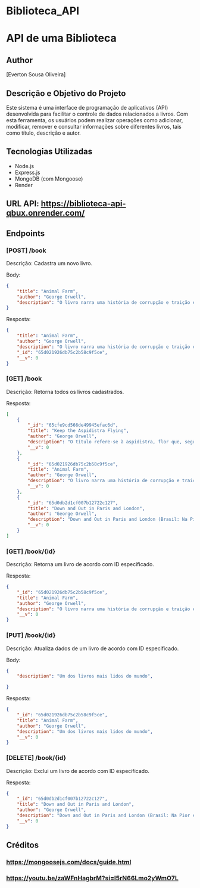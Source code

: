 # Biblioteca_API
# API de uma Biblioteca

## Author
[Everton Sousa Oliveira]

## Descrição e Objetivo do Projeto
Este sistema é uma interface de programação de aplicativos (API) desenvolvida para facilitar o controle de dados relacionados a livros. Com esta ferramenta, os usuários podem realizar operações como adicionar, modificar, remover e consultar informações sobre diferentes livros, tais como título, descrição e autor.

## Tecnologias Utilizadas
- Node.js
- Express.js
- MongoDB (com Mongoose)
- Render

## URL API: https://biblioteca-api-qbux.onrender.com/

## Endpoints

### [POST] /book

Descrição: Cadastra um novo livro.

Body:
```json
{
	"title": "Animal Farm",
	"author": "George Orwell",
	"description": "O livro narra uma história de corrupção e traição e recorre a figuras de animais para retratar as fraquezas humanas e demolir o paraíso comunista proposto pela União Soviética na época de Stalin. A revolta dos animais da quinta contra os humanos é liderada pelos porcos Bola-de-Neve (Snowball) e Napoleão (Napoleon). Os animais tentam criar uma sociedade utópica, porém Napoleão, seduzido pelo poder, afasta Bola-de-Neve e estabelece uma ditadura tão corrupta quanto a sociedade de humanos.",
}
```

Resposta:
```json
{
	"title": "Animal Farm",
	"author": "George Orwell",
	"description": "O livro narra uma história de corrupção e traição e recorre a figuras de animais para retratar as fraquezas humanas e demolir o paraíso comunista proposto pela União Soviética na época de Stalin. A revolta dos animais da quinta contra os humanos é liderada pelos porcos Bola-de-Neve (Snowball) e Napoleão (Napoleon). Os animais tentam criar uma sociedade utópica, porém Napoleão, seduzido pelo poder, afasta Bola-de-Neve e estabelece uma ditadura tão corrupta quanto a sociedade de humanos.",
	"_id": "65d021926db75c2b58c9f5ce",
	"__v": 0
}
```

### [GET] /book

Descrição: Retorna todos os livros cadastrados.

Resposta:
```json
[
	{
		"_id": "65cfe9cd566de49945efac6d",
		"title": "Keep the Aspidistra Flying",
		"author": "George Orwell",
		"description": "O título refere-se à aspidistra, flor que, segundo Gordon, todo o inglês respeitável, que possua uma boa casa, uma família e ao menos um pouco de dinheiro, e todo inglês não respeitável e pobre mas que deseja, por assim dizer, entrar na linha e assim tornar-se, possui e rega todos os dias.",
		"__v": 0
	},
	{
		"_id": "65d021926db75c2b58c9f5ce",
		"title": "Animal Farm",
		"author": "George Orwell",
		"description": "O livro narra uma história de corrupção e traição e recorre a figuras de animais para retratar as fraquezas humanas e demolir o paraíso comunista proposto pela União Soviética na época de Stalin. A revolta dos animais da quinta contra os humanos é liderada pelos porcos Bola-de-Neve (Snowball) e Napoleão (Napoleon). Os animais tentam criar uma sociedade utópica, porém Napoleão, seduzido pelo poder, afasta Bola-de-Neve e estabelece uma ditadura tão corrupta quanto a sociedade de humanos.",
		"__v": 0
	},
	{
		"_id": "65d0db2d1cf007b12722c127",
		"title": "Down and Out in Paris and London",
		"author": "George Orwell",
		"description": "Down and Out in Paris and London (Brasil: Na Pior em Paris e Londres / Portugal: Na Penúria em Paris e Londres), é um livro de George Orwell, publicado em 1933. Foi marcado por ser um período de penúria e total dificuldade para Orwell, e durante este tempo, constrói muitas de suas crenças. No final da década de 1920, quando já estava decidido a tornar-se escritor, Eric Arthur Blair viveu uma experiência bastante radical: submeteu-se à extrema pobreza. Mesmo sem o intuito de narrá-la depois. Teve empregos de baixo nível, passou fome e chegou a conviver com mendigos, morar na rua e, por fim, foi embora de Londres. Desprezado por muitas editoras, o livro só foi lançado em 1933. Foi nesse livro que ele usou pela primeira vez o pseudônimo de George Orwell, que o consagrou um dos maiores escritores do século XX.",
		"__v": 0
	}
]
```

### [GET] /book/{id}

Descrição: Retorna um livro de acordo com ID especificado.

Resposta:
```json
{
	"_id": "65d021926db75c2b58c9f5ce",
	"title": "Animal Farm",
	"author": "George Orwell",
	"description": "O livro narra uma história de corrupção e traição e recorre a figuras de animais para retratar as fraquezas humanas e demolir o paraíso comunista proposto pela União Soviética na época de Stalin. A revolta dos animais da quinta contra os humanos é liderada pelos porcos Bola-de-Neve (Snowball) e Napoleão (Napoleon). Os animais tentam criar uma sociedade utópica, porém Napoleão, seduzido pelo poder, afasta Bola-de-Neve e estabelece uma ditadura tão corrupta quanto a sociedade de humanos.",
	"__v": 0
}

```

### [PUT] /book/{id}

Descrição: Atualiza dados de um livro de acordo com ID especificado.

Body:
```json
{
	"description": "Um dos livros mais lidos do mundo",

}
```

Resposta:
```json
{
	"_id": "65d021926db75c2b58c9f5ce",
	"title": "Animal Farm",
	"author": "George Orwell",
	"description": "Um dos livros mais lidos do mundo",
	"__v": 0
}
```

### [DELETE] /book/{id}

Descrição: Exclui um livro de acordo com ID especificado.

Resposta:
```json
{
	"_id": "65d0db2d1cf007b12722c127",
	"title": "Down and Out in Paris and London",
	"author": "George Orwell",
	"description": "Down and Out in Paris and London (Brasil: Na Pior em Paris e Londres / Portugal: Na Penúria em Paris e Londres), é um livro de George Orwell, publicado em 1933. Foi marcado por ser um período de penúria e total dificuldade para Orwell, e durante este tempo, constrói muitas de suas crenças. No final da década de 1920, quando já estava decidido a tornar-se escritor, Eric Arthur Blair viveu uma experiência bastante radical: submeteu-se à extrema pobreza. Mesmo sem o intuito de narrá-la depois. Teve empregos de baixo nível, passou fome e chegou a conviver com mendigos, morar na rua e, por fim, foi embora de Londres. Desprezado por muitas editoras, o livro só foi lançado em 1933. Foi nesse livro que ele usou pela primeira vez o pseudônimo de George Orwell, que o consagrou um dos maiores escritores do século XX.",
	"__v": 0
}
```

## Créditos

### https://mongoosejs.com/docs/guide.html
### https://youtu.be/zaWFnHagbrM?si=l5rN66Lmo2yWmO7L
